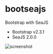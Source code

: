 # bootseajs
Bootstrap with SeaJS

* Bootstrap v2.3.1
* SeaJS 2.0.0

![screenshot](https://rawgit.com/ufologist/bootseajs/master/screenshot.png "screenshot")
